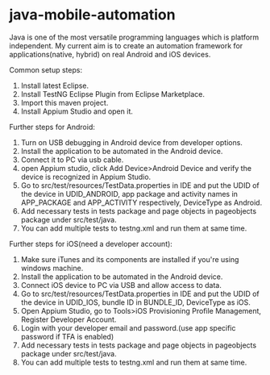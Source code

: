 # java-mobile-automation
Java is one of the most versatile programming languages which is platform independent. My current aim is to create an automation framework for applications(native, hybrid) on real Android and iOS devices.

Common setup steps:
1. Install latest Eclipse.
2. Install TestNG Eclipse Plugin from Eclipse Marketplace.
3. Import this maven project.
4. Install Appium Studio and open it.

Further steps for Android:
1. Turn on USB debugging in Android device from developer options.
2. Install the application to be automated in the Android device.
3. Connect it to PC via usb cable.
4. open Appium studio, click Add Device>Android Device and verify the device is recognized in Appium Studio.
5. Go to src/test/resources/TestData.properties in IDE and put the UDID of the device in UDID_ANDROID, app package and activity names in APP_PACKAGE and APP_ACTIVITY respectively, DeviceType as Android.
6. Add necessary tests in tests package and page objects in pageobjects package under src/test/java.
7. You can add multiple tests to testng.xml and run them at same time.

Further steps for iOS(need a developer account):
1. Make sure iTunes and its components are installed if you're using windows machine.
2. Install the application to be automated in the Android device.
3. Connect iOS device to PC via USB and allow access to data.
4. Go to src/test/resources/TestData.properties in IDE and put the UDID of the device in UDID_IOS, bundle ID in BUNDLE_ID, DeviceType as iOS.
5. Open Appium Studio, go to Tools>iOS Provisioning Profile Management, Register Developer Account.
6. Login with your developer email and password.(use app specific password if TFA is enabled)
7. Add necessary tests in tests package and page objects in pageobjects package under src/test/java.
8. You can add multiple tests to testng.xml and run them at same time.

